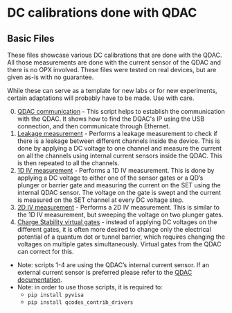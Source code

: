 # DC calibrations done with QDAC

## Basic Files
These files showcase various DC calibrations that are done with the QDAC. 
All those measurements are done with the current sensor of the QDAC and there is no OPX involved. 
These files were tested on real devices, but are given as-is with no guarantee.

While these can serve as a template for new labs or for new experiments, certain adaptations will probably have to be made.
Use with care.

0. [QDAC communication](./00_QDAC_communication.py) - This script helps to establish the communication with the QDAC. It shows how to find the DQAC's IP using the USB connection, and then communicate through Ethernet. 
1. [Leakage measurement](./01_Leakage_measurement.py) - Performs a leakage measurement to check  if there is a leakage between different channels inside the device. This is done by applying a DC voltage to one channel and measure the current on all the channels using internal current sensors inside the QDAC. This is then repeated to all the channels.
2. [1D IV measurement](./02_1D_IV_measurement.py) - Performs a 1D IV measurement.  This is done by applying a DC voltage to either one of the sensor gates or a QD’s plunger or barrier gate and measuring the current on the SET using the internal QDAC sensor. The voltage on the gate is swept and the current is measured on the SET channel at every DC voltage step.
3. [2D IV measurement](./03_2D_IV_measurement.py) - Performs a 2D IV measurement. This is similar to the 1D IV measurement, but sweeping the voltage on two plunger gates. 
4. [Charge Stability virtual gates](./04_Charge_Stability_virtual_gates.py) - instead of applying DC voltages on the different gates, it is often more desired to change only the electrical potential of a quantum dot or tunnel barrier, which requires changing the voltages on multiple gates simultaneously. Virtual gates from the QDAC can correct for this. 

* Note: scripts 1-4 are using the QDAC’s internal current sensor. If an external current sensor is preferred please refer to the [QDAC documentation](https://qm.quantum-machines.co/87kjeif6).
* Note: in order to use those scripts, it is required to: 
  * `pip install pyvisa`
  * `pip install qcodes_contrib_drivers`